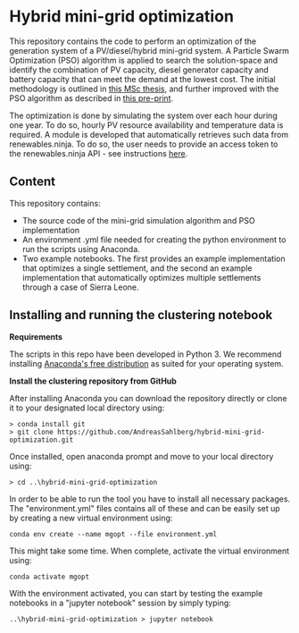 # Hybrid mini-grid optimization

This repository contains the code to perform an optimization of the generation system of a PV/diesel/hybrid mini-grid system. A Particle Swarm Optimization (PSO) algorithm is applied to search the solution-space and identify the combination of PV capacity, diesel generator capacity and battery capacity that can meet the demand at the lowest cost. The initial methodology is outlined in [this MSc thesis](https://www.diva-portal.org/smash/get/diva2:1197546/FULLTEXT01.pdf), and further improved with the PSO algorithm as described in [this pre-print](https://www.researchsquare.com/article/rs-3043251/v1).

The optimization is done by simulating the system over each hour during one year. To do so, hourly PV resource availability and temperature data is required. A module is developed that automatically retrieves such data from renewables.ninja. To do so, the user needs to provide an access token to the renewables.ninja API - see instructions [here](https://renewables.ninja/documentation).

## Content 
This repository contains:
* The source code of the mini-grid simulation algorithm and PSO implementation
* An environment .yml file needed for creating the python environment to run the scripts using Anaconda.
* Two example notebooks. The first provides an example implementation that optimizes a single settlement, and the second an example implementation that automatically optimizes multiple settlements through a case of Sierra Leone.

## Installing and running the clustering notebook

**Requirements**

The scripts in this repo have been developed in Python 3. We recommend installing [Anaconda's free distribution](https://www.anaconda.com/distribution/) as suited for your operating system.

**Install the clustering repository from GitHub**

After installing Anaconda you can download the repository directly or clone it to your designated local directory using:

```
> conda install git
> git clone https://github.com/AndreasSahlberg/hybrid-mini-grid-optimization.git
```
Once installed, open anaconda prompt and move to your local directory using:
```
> cd ..\hybrid-mini-grid-optimization
```

In order to be able to run the tool you have to install all necessary packages. The "environment.yml" files contains all of these and can be easily set up by creating a new virtual environment using:

```
conda env create --name mgopt --file environment.yml
```

This might take some time. When complete, activate the virtual environment using:

```
conda activate mgopt
```

With the environment activated, you can start by testing the example notebooks in a "jupyter notebook" session by simply typing:

```
..\hybrid-mini-grid-optimization > jupyter notebook 
```